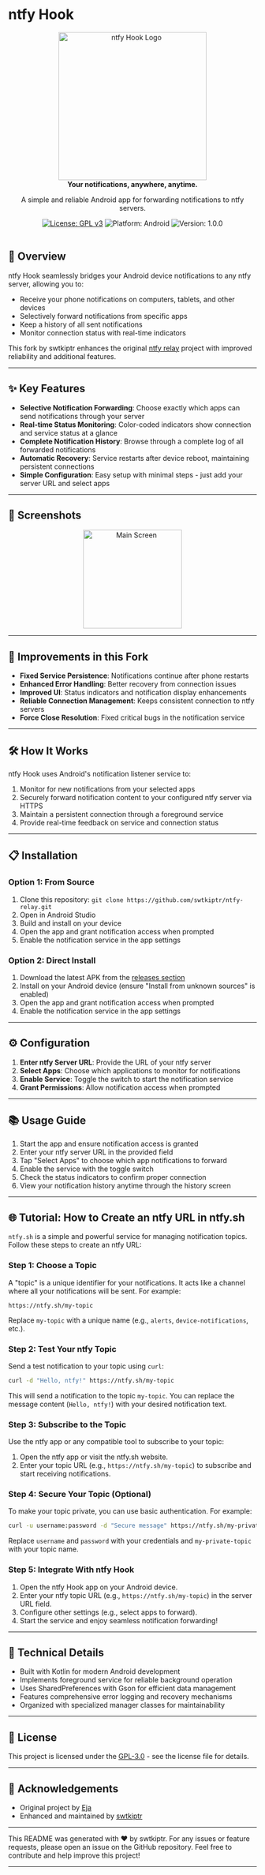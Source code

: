 # ntfy Hook

<div align="center">
  <img src="logo-white.png" alt="ntfy Hook Logo" width="300">
</div>

<div align="center">
  <strong>Your notifications, anywhere, anytime.</strong>
  <p>A simple and reliable Android app for forwarding notifications to ntfy servers.</p>
</div>

<div align="center">
  <a href="LICENSE"><img src="https://img.shields.io/badge/License-GPL%20v3-blue.svg" alt="License: GPL v3"></a>
  <img src="https://img.shields.io/badge/Platform-Android-brightgreen.svg" alt="Platform: Android">
  <img src="https://img.shields.io/badge/Version-1.0.0-orange.svg" alt="Version: 1.0.0">
</div>

<br>

## 📱 Overview

ntfy Hook seamlessly bridges your Android device notifications to any ntfy server, allowing you to:
- Receive your phone notifications on computers, tablets, and other devices
- Selectively forward notifications from specific apps
- Keep a history of all sent notifications
- Monitor connection status with real-time indicators

This fork by swtkiptr enhances the original [ntfy relay](https://github.com/eja/ntfy-relay) project with improved reliability and additional features.

---

## ✨ Key Features

- **Selective Notification Forwarding**: Choose exactly which apps can send notifications through your server
- **Real-time Status Monitoring**: Color-coded indicators show connection and service status at a glance
- **Complete Notification History**: Browse through a complete log of all forwarded notifications
- **Automatic Recovery**: Service restarts after device reboot, maintaining persistent connections
- **Simple Configuration**: Easy setup with minimal steps - just add your server URL and select apps

---

## 📸 Screenshots

<div align="center">
  <img src="screenshot/1.jpg" alt="Main Screen" width="200">

</div>

---

## 🚀 Improvements in this Fork

- **Fixed Service Persistence**: Notifications continue after phone restarts
- **Enhanced Error Handling**: Better recovery from connection issues
- **Improved UI**: Status indicators and notification display enhancements
- **Reliable Connection Management**: Keeps consistent connection to ntfy servers
- **Force Close Resolution**: Fixed critical bugs in the notification service

---

## 🛠️ How It Works

ntfy Hook uses Android's notification listener service to:
1. Monitor for new notifications from your selected apps
2. Securely forward notification content to your configured ntfy server via HTTPS
3. Maintain a persistent connection through a foreground service
4. Provide real-time feedback on service and connection status

---

## 📋 Installation

### Option 1: From Source
1. Clone this repository: `git clone https://github.com/swtkiptr/ntfy-relay.git`
2. Open in Android Studio
3. Build and install on your device
4. Open the app and grant notification access when prompted
5. Enable the notification service in the app settings

### Option 2: Direct Install
1. Download the latest APK from the [releases section](https://github.com/swtkiptr/ntfy-hook/releases)
2. Install on your Android device (ensure "Install from unknown sources" is enabled)
3. Open the app and grant notification access when prompted
4. Enable the notification service in the app settings

---

## ⚙️ Configuration

1. **Enter ntfy Server URL**: Provide the URL of your ntfy server
2. **Select Apps**: Choose which applications to monitor for notifications
3. **Enable Service**: Toggle the switch to start the notification service
4. **Grant Permissions**: Allow notification access when prompted

---

## 📚 Usage Guide

1. Start the app and ensure notification access is granted
2. Enter your ntfy server URL in the provided field
3. Tap "Select Apps" to choose which app notifications to forward
4. Enable the service with the toggle switch
5. Check the status indicators to confirm proper connection
6. View your notification history anytime through the history screen

---

## 🌐 Tutorial: How to Create an ntfy URL in ntfy.sh

`ntfy.sh` is a simple and powerful service for managing notification topics. Follow these steps to create an ntfy URL:

### Step 1: Choose a Topic
A "topic" is a unique identifier for your notifications. It acts like a channel where all your notifications will be sent. For example:
```
https://ntfy.sh/my-topic
```
Replace `my-topic` with a unique name (e.g., `alerts`, `device-notifications`, etc.).

### Step 2: Test Your ntfy Topic
Send a test notification to your topic using `curl`:
```bash
curl -d "Hello, ntfy!" https://ntfy.sh/my-topic
```
This will send a notification to the topic `my-topic`. You can replace the message content (`Hello, ntfy!`) with your desired notification text.

### Step 3: Subscribe to the Topic
Use the ntfy app or any compatible tool to subscribe to your topic:
1. Open the ntfy app or visit the ntfy.sh website.
2. Enter your topic URL (e.g., `https://ntfy.sh/my-topic`) to subscribe and start receiving notifications.

### Step 4: Secure Your Topic (Optional)
To make your topic private, you can use basic authentication. For example:
```bash
curl -u username:password -d "Secure message" https://ntfy.sh/my-private-topic
```
Replace `username` and `password` with your credentials and `my-private-topic` with your topic name.

### Step 5: Integrate With ntfy Hook
1. Open the ntfy Hook app on your Android device.
2. Enter your ntfy topic URL (e.g., `https://ntfy.sh/my-topic`) in the server URL field.
3. Configure other settings (e.g., select apps to forward).
4. Start the service and enjoy seamless notification forwarding!

---

## 🔧 Technical Details

- Built with Kotlin for modern Android development
- Implements foreground service for reliable background operation
- Uses SharedPreferences with Gson for efficient data management
- Features comprehensive error logging and recovery mechanisms
- Organized with specialized manager classes for maintainability

---

## 📄 License

This project is licensed under the [GPL-3.0](LICENSE) - see the license file for details.

---

## 🙏 Acknowledgements

- Original project by [Eja](https://github.com/eja/ntfy-relay)
- Enhanced and maintained by [swtkiptr](https://github.com/swtkiptr)

---

This README was generated with ❤️ by swtkiptr. For any issues or feature requests, please open an issue on the GitHub repository. Feel free to contribute and help improve this project!

--- 